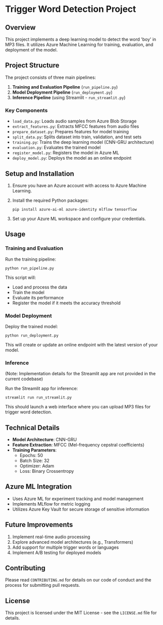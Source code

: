 # Trigger Word Detection Project

## Overview

This project implements a deep learning model to detect the word 'boy' in MP3 files. It utilizes Azure Machine Learning for training, evaluation, and deployment of the model.

## Project Structure

The project consists of three main pipelines:

1. **Training and Evaluation Pipeline** (`run_pipeline.py`)
2. **Model Deployment Pipeline** (`run_deployment.py`)
3. **Inference Pipeline** (using Streamlit - `run_streamlit.py`)

### Key Components

- `load_data.py`: Loads audio samples from Azure Blob Storage
- `extract_features.py`: Extracts MFCC features from audio files
- `prepare_dataset.py`: Prepares features for model training
- `split_data.py`: Splits dataset into train, validation, and test sets
- `training.py`: Trains the deep learning model (CNN-GRU architecture)
- `evaluation.py`: Evaluates the trained model
- `register_model.py`: Registers the model in Azure ML
- `deploy_model.py`: Deploys the model as an online endpoint

## Setup and Installation

1. Ensure you have an Azure account with access to Azure Machine Learning.
2. Install the required Python packages:

   ```
   pip install azure-ai-ml azure-identity mlflow tensorflow
   ```

3. Set up your Azure ML workspace and configure your credentials.

## Usage

### Training and Evaluation

Run the training pipeline:

```
python run_pipeline.py
```

This script will:

- Load and process the data
- Train the model
- Evaluate its performance
- Register the model if it meets the accuracy threshold

### Model Deployment

Deploy the trained model:

```
python run_deployment.py
```

This will create or update an online endpoint with the latest version of your model.

### Inference

(Note: Implementation details for the Streamlit app are not provided in the current codebase)

Run the Streamlit app for inference:

```
streamlit run run_streamlit.py
```

This should launch a web interface where you can upload MP3 files for trigger word detection.

## Technical Details

- **Model Architecture**: CNN-GRU
- **Feature Extraction**: MFCC (Mel-frequency cepstral coefficients)
- **Training Parameters**:
  - Epochs: 50
  - Batch Size: 32
  - Optimizer: Adam
  - Loss: Binary Crossentropy

## Azure ML Integration

- Uses Azure ML for experiment tracking and model management
- Implements MLflow for metric logging
- Utilizes Azure Key Vault for secure storage of sensitive information

## Future Improvements

1. Implement real-time audio processing
2. Explore advanced model architectures (e.g., Transformers)
3. Add support for multiple trigger words or languages
4. Implement A/B testing for deployed models

## Contributing

Please read `CONTRIBUTING.md` for details on our code of conduct and the process for submitting pull requests.

## License

This project is licensed under the MIT License - see the `LICENSE.md` file for details.
